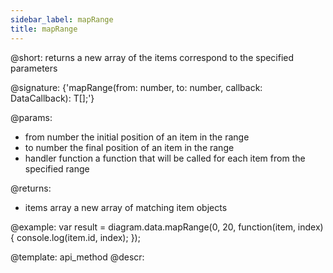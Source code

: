```yaml
---
sidebar_label: mapRange
title: mapRange
---          
```


@short: returns a new array of the items correspond to the specified parameters

@signature: {'mapRange(from: number, to: number, callback: DataCallback<T>): T[];'}

@params:
- from			number		the initial position of an item in the range
- to            number      the final position of an item in the range
- handler       function    a function that will be called for each item from the specified range

@returns:
- items         array       a new array of matching item objects     

@example:
var result = diagram.data.mapRange(0, 20, function(item, index) {
    console.log(item.id, index);
});

@template: api_method
@descr:
